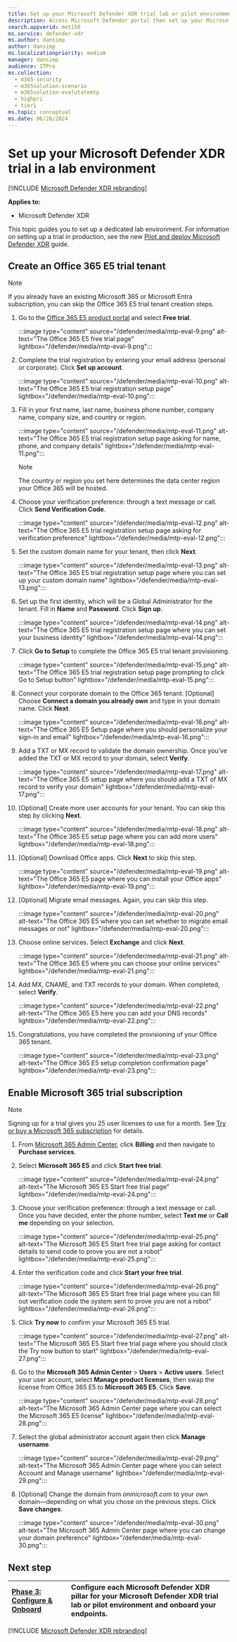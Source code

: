 ```yaml
---
title: Set up your Microsoft Defender XDR trial lab or pilot environment
description: Access Microsoft Defender portal then set up your Microsoft Defender XDR trial lab environment
search.appverid: met150
ms.service: defender-xdr
ms.author: dansimp
author: dansimp
ms.localizationpriority: medium
manager: dansimp
audience: ITPro
ms.collection:
  - m365-security
  - m365solution-scenario
  - m365solution-evalutatemtp
  - highpri
  - tier1
ms.topic: conceptual
ms.date: 06/28/2024
---
```


# Set up your Microsoft Defender XDR trial in a lab environment

[!INCLUDE [Microsoft Defender XDR rebranding](../includes/microsoft-defender.md)]

**Applies to:**
- Microsoft Defender XDR

This topic guides you to set up a dedicated lab environment. For information on setting up a trial in production, see the new [Pilot and deploy Microsoft Defender XDR](pilot-deploy-overview.md) guide.

## Create an Office 365 E5 trial tenant

> [!NOTE]
> If you already have an existing Microsoft 365 or Microsoft Entra subscription, you can skip the Office 365 E5 trial tenant creation steps.

1. Go to the [Office 365 E5 product portal](https://www.microsoft.com/microsoft-365/business/office-365-enterprise-e5-business-software?activetab=pivot%3aoverviewtab) and select **Free trial**.

   :::image type="content" source="/defender/media/mtp-eval-9.png" alt-text="The Office 365 E5 free trial page" lightbox="/defender/media/mtp-eval-9.png":::

2. Complete the trial registration by entering your email address (personal or corporate). Click **Set up account**.

   :::image type="content" source="/defender/media/mtp-eval-10.png" alt-text="The Office 365 E5 trial registration setup page" lightbox="/defender/media/mtp-eval-10.png":::

3. Fill in your first name, last name, business phone number, company name, company size, and country or region.

   :::image type="content" source="/defender/media/mtp-eval-11.png" alt-text="The Office 365 E5 trial registration setup page asking for name, phone, and company details" lightbox="/defender/media/mtp-eval-11.png":::

   > [!NOTE]
   > The country or region you set here determines the data center region your Office 365 will be hosted.

4. Choose your verification preference: through a text message or call. Click **Send Verification Code**.

   :::image type="content" source="/defender/media/mtp-eval-12.png" alt-text="The Office 365 E5 trial registration setup page asking for verification preference" lightbox="/defender/media/mtp-eval-12.png":::

5. Set the custom domain name for your tenant, then click **Next**.

   :::image type="content" source="/defender/media/mtp-eval-13.png" alt-text="The Office 365 E5 trial registration setup page where you can set up your custom domain name" lightbox="/defender/media/mtp-eval-13.png":::

6. Set up the first identity, which will be a Global Administrator for the tenant. Fill in **Name** and **Password**. Click **Sign up**.

   :::image type="content" source="/defender/media/mtp-eval-14.png" alt-text="The Office 365 E5 trial registration setup page where you can set your business identity" lightbox="/defender/media/mtp-eval-14.png":::

7. Click **Go to Setup** to complete the Office 365 E5 trial tenant provisioning.

   :::image type="content" source="/defender/media/mtp-eval-15.png" alt-text="The Office 365 E5 trial registration setup page prompting to click Go to Setup button" lightbox="/defender/media/mtp-eval-15.png":::

8. Connect your corporate domain to the Office 365 tenant. [Optional] Choose **Connect a domain you already own** and type in your domain name. Click **Next**.

   :::image type="content" source="/defender/media/mtp-eval-16.png" alt-text="The Office 365 E5 Setup page where you should personalize your sign-in and email" lightbox="/defender/media/mtp-eval-16.png":::

9. Add a TXT or MX record to validate the domain ownership. Once you've added the TXT or MX record to your domain, select **Verify**.

   :::image type="content" source="/defender/media/mtp-eval-17.png" alt-text="The Office 365 E5 setup page where you should add a TXT of MX record to verify your domain" lightbox="/defender/media/mtp-eval-17.png":::

10. [Optional] Create more user accounts for your tenant. You can skip this step by clicking **Next**.

    :::image type="content" source="/defender/media/mtp-eval-18.png" alt-text="The Office 365 E5 setup page where you can add more users" lightbox="/defender/media/mtp-eval-18.png":::

11. [Optional] Download Office apps. Click **Next** to skip this step.

    :::image type="content" source="/defender/media/mtp-eval-19.png" alt-text="The Office 365 E5 page where you can install your Office apps" lightbox="/defender/media/mtp-eval-19.png":::

12. [Optional] Migrate email messages. Again, you can skip this step.

    :::image type="content" source="/defender/media/mtp-eval-20.png" alt-text="The Office 365 E5 where you can set whether to migrate email messages or not" lightbox="/defender/media/mtp-eval-20.png":::

13. Choose online services. Select **Exchange** and click **Next**.

    :::image type="content" source="/defender/media/mtp-eval-21.png" alt-text="The Office 365 E5 where you can choose your online services" lightbox="/defender/media/mtp-eval-21.png":::

14. Add MX, CNAME, and TXT records to your domain. When completed, select **Verify**.

    :::image type="content" source="/defender/media/mtp-eval-22.png" alt-text="The Office 365 E5 here you can add your DNS records" lightbox="/defender/media/mtp-eval-22.png":::

15. Congratulations, you have completed the provisioning of your Office 365 tenant.

    :::image type="content" source="/defender/media/mtp-eval-23.png" alt-text="The Office 365 E5 setup completion confirmation page" lightbox="/defender/media/mtp-eval-23.png":::

## Enable Microsoft 365 trial subscription

> [!NOTE]
> Signing up for a trial gives you 25 user licenses to use for a month. See [Try or buy a Microsoft 365 subscription](/microsoft-365/commerce/try-or-buy-microsoft-365) for details.

1. From [Microsoft 365 Admin Center](https://admin.microsoft.com/), click **Billing** and then navigate to **Purchase services**.

2. Select **Microsoft 365 E5** and click **Start free trial**.

   :::image type="content" source="/defender/media/mtp-eval-24.png" alt-text="The Microsoft 365 E5 Start free trial page" lightbox="/defender/media/mtp-eval-24.png":::

3. Choose your verification preference: through a text message or call. Once you have decided, enter the phone number, select **Text me** or **Call me** depending on your selection.

   :::image type="content" source="/defender/media/mtp-eval-25.png" alt-text="The Microsoft 365 E5 Start free trial page asking for contact details to send code to prove you are not a robot" lightbox="/defender/media/mtp-eval-25.png":::

4. Enter the verification code and click **Start your free trial**.

   :::image type="content" source="/defender/media/mtp-eval-26.png" alt-text="The Microsoft 365 E5 Start free trial page where you can fill out verification code the system sent to prove you are not a robot" lightbox="/defender/media/mtp-eval-26.png":::

5. Click **Try now** to confirm your Microsoft 365 E5 trial.

   :::image type="content" source="/defender/media/mtp-eval-27.png" alt-text="The Microsoft 365 E5 Start free trial page where you should clock the Try now button to start" lightbox="/defender/media/mtp-eval-27.png":::

6. Go to the **Microsoft 365 Admin Center** > **Users** > **Active users**. Select your user account, select **Manage product licenses**, then swap the license from Office 365 E5 to **Microsoft 365 E5**. Click **Save**.

   :::image type="content" source="/defender/media/mtp-eval-28.png" alt-text="The Microsoft 365 Admin Center page where you can select the Microsoft 365 E5 license" lightbox="/defender/media/mtp-eval-28.png":::

7. Select the global administrator account again then click **Manage username**.

   :::image type="content" source="/defender/media/mtp-eval-29.png" alt-text="The Microsoft 365 Admin Center page where you can select Account and Manage username" lightbox="/defender/media/mtp-eval-29.png":::

8. [Optional] Change the domain from *onmicrosoft.com* to your own domain—depending on what you chose on the previous steps. Click **Save changes**.

   :::image type="content" source="/defender/media/mtp-eval-30.png" alt-text="The Microsoft 365 Admin Center page where you can change your domain preference" lightbox="/defender/media/mtp-eval-30.png":::

## Next step

|[Phase 3: Configure & Onboard](pilot-deploy-overview.md) | Configure each Microsoft Defender XDR pillar for your Microsoft Defender XDR trial lab or pilot environment and onboard your endpoints.
|:-------|:-----|
[!INCLUDE [Microsoft Defender XDR rebranding](../includes/defender-m3d-techcommunity.md)]
